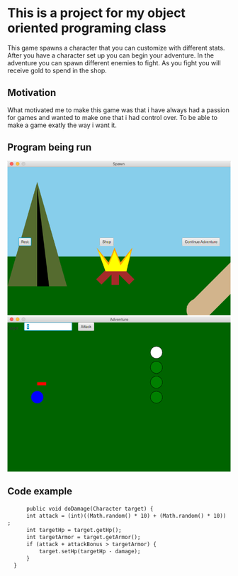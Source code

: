 # <h1> This is a project for my object oriented programing class
This game spawns a character that you can customize with different stats. After you have a character set up you can begin your adventure. In the adventure you can spawn different enemies to fight. As you fight you will receive gold to spend in the shop.
## <h2> Motivation
What motivated me to make this game was that i have always had a passion for games and wanted to make one that i had control over. To be able to make a game exatly the way i want it.
## <h2> Program being run
![Game being run camp](https://github.com/dallinsavage/RPG-Game/blob/master/Screen%20Shot%202021-02-01%20at%205.12.19%20PM.png)
![Game being run combat](https://github.com/dallinsavage/RPG-Game/blob/master/Screen%20Shot%202021-02-01%20at%205.13.27%20PM.png)
## <h2> Code example
  ```
  		public void doDamage(Character target) {
		int attack = (int)((Math.random() * 10) + (Math.random() * 10)) ;
		int targetHp = target.getHp();
		int targetArmor = target.getArmor();
		if (attack + attackBonus > targetArmor) {
			target.setHp(targetHp - damage);
		}
	}
  ```
